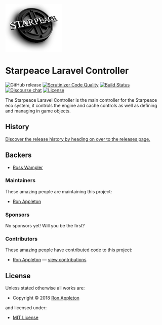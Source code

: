 <!-- LOGO/ -->
<img src="starpeace-logo.png" width="180px" height="150px">
<!-- /LOGO -->

<!-- TITLE/ -->

<h1>Starpeace Laravel Controller</h1>

<!-- /TITLE -->


<!-- BADGES/ -->
![GitHub release](https://img.shields.io/badge/Release-v0.0.0-brightgreen.svg) [![Scrutinizer Code Quality](https://scrutinizer-ci.com/g/starpeace-project/starpeace-laravel-controller/badges/quality-score.png?b=master)](https://scrutinizer-ci.com/g/starpeace-project/starpeace-laravel-controller/) [![Build Status](https://travis-ci.org/starpeace-project/starpeace-laravel-controller.svg?branch=master)](https://travis-ci.org/starpeace-project/starpeace-laravel-controller) [![Discourse chat](https://img.shields.io/badge/Discourse-Chat-blue.svg)](https://discord.gg/TF9Bmsj)
[![License](https://poser.pugx.org/laravel/lumen-framework/license.svg)](https://packagist.org/packages/laravel/lumen-framework)  
<!-- /BADGES -->


<!-- DESCRIPTION/ -->

The Starpeace Laravel Controller is the main controller for the Starpeace eco system, it controls the engine and cache controls as well as defining and managing in game objects.

<!-- /DESCRIPTION -->

<!-- HISTORY/ -->

<h2>History</h2>

<a href="https://github.com/starpeace-project/starpeace-laravel-controller/releases">Discover the release history by heading on over to the releases page.</a>

<!-- /HISTORY -->


<!-- BACKERS/ -->

<h2>Backers</h2>

<ul><li><a href="https://www.linkedin.com/in/rosswampler/">Ross Wampler</a></li></ul>

<h3>Maintainers</h3>

These amazing people are maintaining this project:

<ul><li><a href="https://www.linkedin.com/in/ron-appleton-b3066318/">Ron Appleton</a></li></ul>

<h3>Sponsors</h3>

No sponsors yet! Will you be the first?



<h3>Contributors</h3>

These amazing people have contributed code to this project:
<ul>
<li><a href="https://github.com/ronappleton">Ron Appleton</a> — <a href="https://github.com/starpeace-project/starpeace-laravel-controller/commits?author=ronappleton" title="View the GitHub contributions of Ron Appleton on repository starpeace-project/starpeace-laravel-controller">view contributions</a></li>
</ul>

<!-- /BACKERS -->


<!-- LICENSE/ -->

<h2>License</h2>

Unless stated otherwise all works are:

<ul><li>Copyright &copy; 2018 <a href="http://www.linkedin.com/in/ron-appleton-b3066318/">Ron Appleton</a></li></ul>

and licensed under:

<ul><li><a href="http://spdx.org/licenses/MIT.html">MIT License</a></li></ul>

<!-- /LICENSE -->